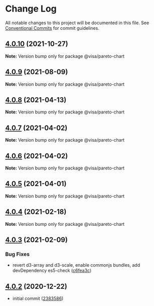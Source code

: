 # Change Log

All notable changes to this project will be documented in this file.
See [Conventional Commits](https://conventionalcommits.org) for commit guidelines.

## [4.0.10](https://github.com/visa/visa-chart-components/compare/@visa/pareto-chart@4.0.9...@visa/pareto-chart@4.0.10) (2021-10-27)

**Note:** Version bump only for package @visa/pareto-chart





## [4.0.9](https://github.com/visa/visa-chart-components/compare/@visa/pareto-chart@4.0.8...@visa/pareto-chart@4.0.9) (2021-08-09)

**Note:** Version bump only for package @visa/pareto-chart





## [4.0.8](https://github.com/visa/visa-chart-components/compare/@visa/pareto-chart@4.0.7...@visa/pareto-chart@4.0.8) (2021-04-13)

**Note:** Version bump only for package @visa/pareto-chart





## [4.0.7](https://github.com/visa/visa-chart-components/compare/@visa/pareto-chart@4.0.6...@visa/pareto-chart@4.0.7) (2021-04-02)

**Note:** Version bump only for package @visa/pareto-chart





## [4.0.6](https://github.com/visa/visa-chart-components/compare/@visa/pareto-chart@4.0.5...@visa/pareto-chart@4.0.6) (2021-04-02)

**Note:** Version bump only for package @visa/pareto-chart





## [4.0.5](https://github.com/visa/visa-chart-components/compare/@visa/pareto-chart@4.0.3...@visa/pareto-chart@4.0.5) (2021-04-01)

**Note:** Version bump only for package @visa/pareto-chart





## [4.0.4](https://github.com/visa/visa-chart-components/compare/@visa/pareto-chart@4.0.3...@visa/pareto-chart@4.0.4) (2021-02-18)

**Note:** Version bump only for package @visa/pareto-chart

## [4.0.3](https://github.com/visa/visa-chart-components/compare/@visa/pareto-chart@4.0.2...@visa/pareto-chart@4.0.3) (2021-02-09)

### Bug Fixes

- revert d3-array and d3-scale, enable commonjs bundles, add devDependency es5-check ([c6fea3c](https://github.com/visa/visa-chart-components/commit/c6fea3c601dfc4650b52996721ead03a1b363e2b))

## [4.0.2](https://github.com/visa/visa-chart-components/tree/%40visa/pareto-chart%404.0.2) (2020-12-22)

- initial commit ([2383586](https://github.com/visa/visa-chart-components/commit/238358698bb59b8f20f424eeedc7235f51e02037))
